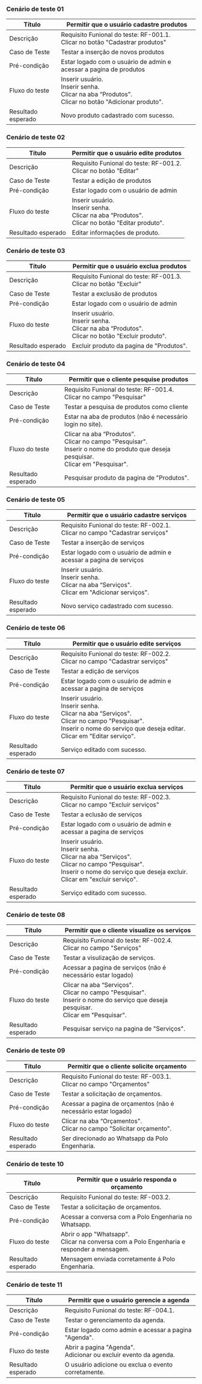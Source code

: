 ### Cenário de teste 01

|Título| Permitir que o usuário cadastre produtos |
|------|-----------------------------------------|
|Descrição| Requisito Funional do teste: RF-001.1. <br /> Clicar no botão "Cadastrar produtos" |
|Caso de Teste| Testar a inserção de novos produtos |
|Pré-condição| Estar logado com o usuário de admin e acessar a pagina de produtos |
|Fluxo do teste|Inserir usuário. <br /> Inserir senha. <br /> Clicar na aba “Produtos”. <br /> Clicar no botão "Adicionar produto". |
|Resultado esperado| Novo produto cadastrado com sucesso. |

### Cenário de teste 02

|Título| Permitir que o usuário edite produtos |
|------|-----------------------------------------|
|Descrição| Requisito Funional do teste: RF-001.2. <br /> Clicar no botão "Editar" |
|Caso de Teste| Testar a edição de produtos |
|Pré-condição| Estar logado com o usuário de admin |
|Fluxo do teste|Inserir usuário. <br /> Inserir senha. <br /> Clicar na aba “Produtos”. <br /> Clicar no botão "Editar produto". |
|Resultado esperado| Editar informações de produto. |

### Cenário de teste 03

|Título| Permitir que o usuário exclua produtos |
|------|-----------------------------------------|
|Descrição| Requisito Funional do teste: RF-001.3. <br /> Clicar no botão "Excluir" |
|Caso de Teste| Testar a exclusão de produtos |
|Pré-condição| Estar logado com o usuário de admin |
|Fluxo do teste|Inserir usuário. <br /> Inserir senha. <br /> Clicar na aba “Produtos”. <br /> Clicar no botão "Excluir produto". |
|Resultado esperado| Excluir produto da pagina de "Produtos". |

### Cenário de teste 04

|Título| Permitir que o cliente pesquise produtos |
|------|-----------------------------------------|
|Descrição| Requisito Funional do teste: RF-001.4. <br /> Clicar no campo "Pesquisar" |
|Caso de Teste| Testar a pesquisa de produtos como cliente |
|Pré-condição| Estar na aba de produtos (não é necessário login no site). |
|Fluxo do teste| Clicar na aba “Produtos”. <br /> Clicar no campo "Pesquisar". <br /> Inserir o nome do produto que deseja pesquisar. <br /> Clicar em "Pesquisar". |
|Resultado esperado| Pesquisar produto da pagina de "Produtos". |

### Cenário de teste 05

|Título| Permitir que o usuário cadastre serviços |
|------|-----------------------------------------|
|Descrição| Requisito Funional do teste: RF-002.1. <br /> Clicar no campo "Cadastrar serviços" |
|Caso de Teste| Testar a inserção de serviços |
|Pré-condição| Estar logado com o usuário de admin e acessar a pagina de serviços |
|Fluxo do teste|Inserir usuário. <br /> Inserir senha. <br /> Clicar na aba “Serviços". <br /> Clicar em "Adicionar serviços". |
|Resultado esperado| Novo serviço cadastrado com sucesso. |

### Cenário de teste 06

|Título| Permitir que o usuário edite serviços |
|------|-----------------------------------------|
|Descrição| Requisito Funional do teste: RF-002.2. <br /> Clicar no campo "Cadastrar serviços" |
|Caso de Teste| Testar a edição de serviços |
|Pré-condição| Estar logado com o usuário de admin e acessar a pagina de serviços |
|Fluxo do teste|Inserir usuário. <br /> Inserir senha. <br /> Clicar na aba “Serviços". <br /> Clicar no campo "Pesquisar". <br /> Inserir o nome do serviço que deseja editar. <br /> Clicar em "Editar serviço". |
|Resultado esperado| Serviço editado com sucesso. |

### Cenário de teste 07

|Título| Permitir que o usuário exclua serviços |
|------|-----------------------------------------|
|Descrição| Requisito Funional do teste: RF-002.3. <br /> Clicar no campo "Excluir serviços" |
|Caso de Teste| Testar a eclusão de serviços |
|Pré-condição| Estar logado com o usuário de admin e acessar a pagina de serviços |
|Fluxo do teste|Inserir usuário. <br /> Inserir senha. <br /> Clicar na aba “Serviços". <br /> Clicar no campo "Pesquisar". <br /> Inserir o nome do serviço que deseja excluir. <br /> Clicar em "excluir serviço". |
|Resultado esperado| Serviço editado com sucesso. |

### Cenário de teste 08

|Título| Permitir que o cliente visualize os serviços |
|------|-----------------------------------------|
|Descrição| Requisito Funional do teste: RF-002.4. <br /> Clicar no campo "Serviços" |
|Caso de Teste| Testar a visulização de serviços. |
|Pré-condição| Acessar a pagina de serviços (não é necessário estar logado) |
|Fluxo do teste| Clicar na aba “Serviços". <br /> Clicar no campo "Pesquisar". <br /> Inserir o nome do serviço que deseja pesquisar. <br /> Clicar em "Pesquisar". |
|Resultado esperado| Pesquisar serviço na pagina de "Serviços". |

### Cenário de teste 09

|Título| Permitir que o cliente solicite orçamento |
|------|-----------------------------------------|
|Descrição| Requisito Funional do teste: RF-003.1. <br /> Clicar no campo "Orçamentos" |
|Caso de Teste| Testar a solicitação de orçamentos. |
|Pré-condição| Acessar a pagina de orçamentos (não é necessário estar logado) |
|Fluxo do teste| Clicar na aba “Orçamentos". <br /> Clicar no campo "Solicitar orçamento".|
|Resultado esperado| Ser direcionado ao Whatsapp da Polo Engenharia. |

### Cenário de teste 10

|Título| Permitir que o usuário responda o orçamento |
|------|-----------------------------------------|
|Descrição| Requisito Funional do teste: RF-003.2. <br />|
|Caso de Teste| Testar a solicitação de orçamentos. |
|Pré-condição| Acessar a conversa com a Polo Engenharia no Whatsapp.|
|Fluxo do teste| Abrir o app "Whatsapp". <br /> Clicar na conversa com a Polo Engenharia e responder a mensagem.|
|Resultado esperado| Mensagem enviada corretamente á Polo Engenharia. |

### Cenário de teste 11

|Título| Permitir que o usuário gerencie a agenda |
|------|-----------------------------------------|
|Descrição| Requisito Funional do teste: RF-004.1. <br />|
|Caso de Teste| Testar o gerenciamento da agenda. |
|Pré-condição| Estar logado como admin e acessar a pagina "Agenda".|
|Fluxo do teste| Abrir a pagina "Agenda". <br /> Adicionar ou excluir evento da agenda.|
|Resultado esperado| O usuário adicione ou exclua o evento corretamente. |
